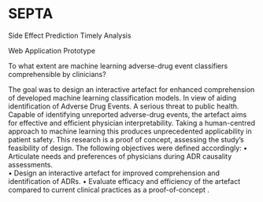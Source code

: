 # SEPTA
Side Effect Prediction Timely Analysis 

Web Application Prototype 

To what extent are machine learning adverse-drug event classifiers comprehensible by clinicians? 

The goal was to design an interactive artefact for enhanced comprehension of developed machine learning classification models. 
In view of aiding identification of Adverse Drug Events. A serious threat to public health. 
Capable of identifying unreported adverse-drug events, the artefact aims for effective and efficient physician interpretability. 
Taking a human-centred approach to machine learning this produces  unprecedented applicability in patient safety.
This research is a proof of concept, assessing the study’s feasibility of design. The following objectives were defined accordingly: 
•	Articulate needs and preferences of physicians during ADR causality assessments.  
•	Design an interactive artefact for improved comprehension and identification of ADRs.
•	Evaluate efficacy and efficiency of the artefact compared to current clinical practices as a proof-of-concept . 
